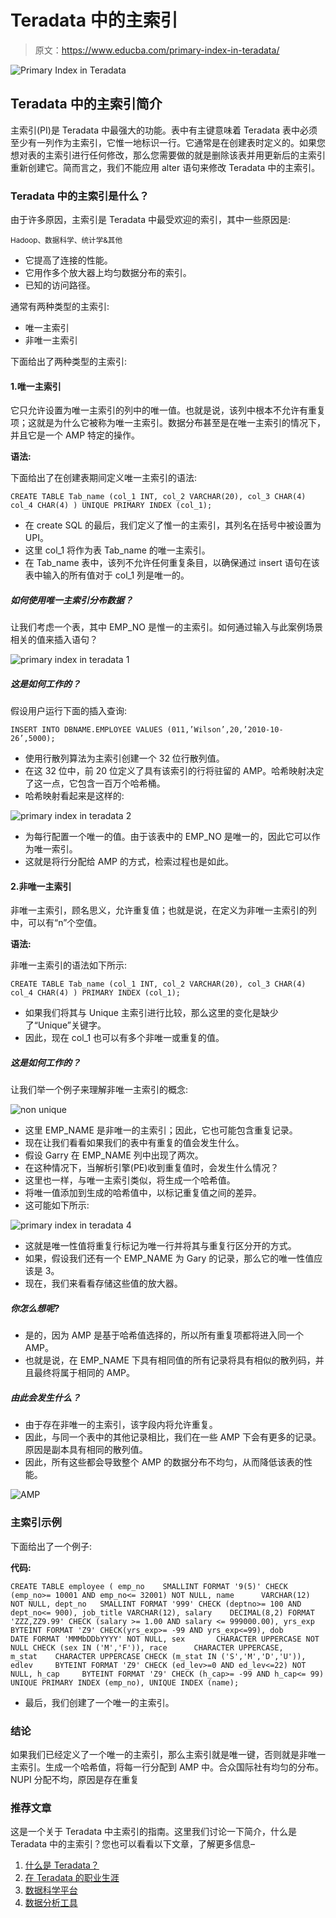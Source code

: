 # Teradata 中的主索引

> 原文：<https://www.educba.com/primary-index-in-teradata/>

![Primary Index in Teradata](img/33861e9a0eb8df6ce9c03c44650cdcb1.png)



## Teradata 中的主索引简介

主索引(PI)是 Teradata 中最强大的功能。表中有主键意味着 Teradata 表中必须至少有一列作为主索引，它惟一地标识一行。它通常是在创建表时定义的。如果您想对表的主索引进行任何修改，那么您需要做的就是删除该表并用更新后的主索引重新创建它。简而言之，我们不能应用 alter 语句来修改 Teradata 中的主索引。

### Teradata 中的主索引是什么？

由于许多原因，主索引是 Teradata 中最受欢迎的索引，其中一些原因是:

<small>Hadoop、数据科学、统计学&其他</small>

*   它提高了连接的性能。
*   它用作多个放大器上均匀数据分布的索引。
*   已知的访问路径。

通常有两种类型的主索引:

*   唯一主索引
*   非唯一主索引

下面给出了两种类型的主索引:

#### 1.唯一主索引

它只允许设置为唯一主索引的列中的唯一值。也就是说，该列中根本不允许有重复项；这就是为什么它被称为唯一主索引。数据分布甚至是在唯一主索引的情况下，并且它是一个 AMP 特定的操作。

**语法:**

下面给出了在创建表期间定义唯一主索引的语法:

`CREATE TABLE Tab_name
(col_1 INT,
col_2 VARCHAR(20),
col_3 CHAR(4)
col_4 CHAR(4)
)
UNIQUE PRIMARY INDEX (col_1);`

*   在 create SQL 的最后，我们定义了惟一的主索引，其列名在括号中被设置为 UPI。
*   这里 col_1 将作为表 Tab_name 的唯一主索引。
*   在 Tab_name 表中，该列不允许任何重复条目，以确保通过 insert 语句在该表中输入的所有值对于 col_1 列是唯一的。

##### 如何使用唯一主索引分布数据？

让我们考虑一个表，其中 EMP_NO 是惟一的主索引。如何通过输入与此案例场景相关的值来插入语句？

![primary index in teradata 1](img/7536a3541ec0a86029f21c9e92cfff58.png)



##### 这是如何工作的？

假设用户运行下面的插入查询:

`INSERT INTO DBNAME.EMPLOYEE VALUES (011,’Wilson’,20,’2010-10-26’,5000);`

*   使用行散列算法为主索引创建一个 32 位行散列值。
*   在这 32 位中，前 20 位定义了具有该索引的行将驻留的 AMP。哈希映射决定了这一点，它包含一百万个哈希桶。
*   哈希映射看起来是这样的:

![primary index in teradata 2](img/fd4eb4b172d9ca388f81dcd203bfad90.png)



*   为每行配置一个唯一的值。由于该表中的 EMP_NO 是唯一的，因此它可以作为唯一索引。
*   这就是将行分配给 AMP 的方式，检索过程也是如此。

#### 2.非唯一主索引

非唯一主索引，顾名思义，允许重复值；也就是说，在定义为非唯一主索引的列中，可以有“n”个空值。

**语法:**

非唯一主索引的语法如下所示:

`CREATE TABLE Tab_name
(col_1 INT,
col_2 VARCHAR(20),
col_3 CHAR(4)
col_4 CHAR(4)
)
PRIMARY INDEX (col_1);`

*   如果我们将其与 Unique 主索引进行比较，那么这里的变化是缺少了“Unique”关键字。
*   因此，现在 col_1 也可以有多个非唯一或重复的值。

##### 这是如何工作的？

让我们举一个例子来理解非唯一主索引的概念:

![non unique](img/316bf24b863ca4c29ae1621451b6adb6.png)



*   这里 EMP_NAME 是非唯一的主索引；因此，它也可能包含重复记录。
*   现在让我们看看如果我们的表中有重复的值会发生什么。
*   假设 Garry 在 EMP_NAME 列中出现了两次。
*   在这种情况下，当解析引擎(PE)收到重复值时，会发生什么情况？
*   这里也一样，与唯一主索引类似，将生成一个哈希值。
*   将唯一值添加到生成的哈希值中，以标记重复值之间的差异。
*   这可能如下所示:

![primary index in teradata 4](img/23938a23dace700d57cc493779938e00.png)



*   这就是唯一性值将重复行标记为唯一行并将其与重复行区分开的方式。
*   如果，假设我们还有一个 EMP_NAME 为 Gary 的记录，那么它的唯一性值应该是 3。
*   现在，我们来看看存储这些值的放大器。

##### 你怎么想呢?

*   是的，因为 AMP 是基于哈希值选择的，所以所有重复项都将进入同一个 AMP。
*   也就是说，在 EMP_NAME 下具有相同值的所有记录将具有相似的散列码，并且最终将属于相同的 AMP。

##### 由此会发生什么？

*   由于存在非唯一的主索引，该字段内将允许重复。
*   因此，与同一个表中的其他记录相比，我们在一些 AMP 下会有更多的记录。原因是副本具有相同的散列值。
*   因此，所有这些都会导致整个 AMP 的数据分布不均匀，从而降低该表的性能。

![AMP](img/955e1049f697ae36ab3670ad87f93ae2.png)



### 主索引示例

下面给出了一个例子:

**代码:**

`CREATE TABLE employee (
emp_no    SMALLINT FORMAT '9(5)'
CHECK (emp_no>= 10001 AND emp_no<= 32001) NOT NULL,
name      VARCHAR(12) NOT NULL,
dept_no   SMALLINT FORMAT '999'
CHECK (deptno>= 100 AND dept_no<= 900),
job_title VARCHAR(12),
salary    DECIMAL(8,2) FORMAT 'ZZZ,ZZ9.99'
CHECK (salary >= 1.00 AND salary <= 999000.00),
yrs_exp   BYTEINT FORMAT 'Z9'
CHECK(yrs_exp>= -99 AND yrs_exp<=99),
dob       DATE FORMAT 'MMMbDDbYYYY' NOT NULL,
sex       CHARACTER UPPERCASE NOT NULL
CHECK (sex IN ('M','F')),
race      CHARACTER UPPERCASE,
m_stat    CHARACTER UPPERCASE
CHECK (m_stat IN ('S','M','D','U')),
edlev     BYTEINT FORMAT 'Z9'
CHECK (ed_lev>=0 AND ed_lev<=22) NOT NULL,
h_cap     BYTEINT FORMAT 'Z9'
CHECK (h_cap>= -99 AND h_cap<= 99)
UNIQUE PRIMARY INDEX (emp_no),
UNIQUE INDEX (name);`

*   最后，我们创建了一个唯一的主索引。

### 结论

如果我们已经定义了一个唯一的主索引，那么主索引就是唯一键，否则就是非唯一主索引。生成一个哈希值，将每一行分配到 AMP 中。合众国际社有均匀的分布。NUPI 分配不均，原因是存在重复

### 推荐文章

这是一个关于 Teradata 中主索引的指南。这里我们讨论一下简介，什么是 Teradata 中的主索引？您也可以看看以下文章，了解更多信息–

1.  [什么是 Teradata？](https://www.educba.com/what-is-teradata/)
2.  [在 Teradata 的职业生涯](https://www.educba.com/career-in-teradata/)
3.  [数据科学平台](https://www.educba.com/data-science-platform/)
4.  [数据分析工具](https://www.educba.com/data-analysis-tools/)
